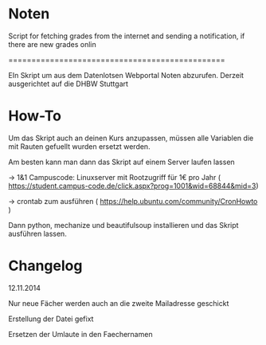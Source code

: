 Noten
=====

Script for fetching grades from the internet and sending a notification, if there are new grades onlin

===============================================

EIn Skript um aus dem Datenlotsen Webportal Noten abzurufen. Derzeit ausgerichtet auf die DHBW Stuttgart

How-To
==============================================

Um das Skript auch an deinen Kurs anzupassen, müssen alle Variablen die mit Rauten gefuellt wurden ersetzt werden.

Am besten kann man dann das Skript auf einem Server laufen lassen

-> 1&1 Campuscode: Linuxserver mit Rootzugriff für 1€ pro Jahr ( https://student.campus-code.de/click.aspx?prog=1001&wid=68844&mid=3)

-> crontab zum ausführen ( https://help.ubuntu.com/community/CronHowto )

Dann python, mechanize und beautifulsoup installieren und das Skript ausführen lassen.

Changelog
===============================================
12.11.2014

  Nur neue Fächer werden auch an die zweite Mailadresse geschickt
  
  Erstellung der Datei gefixt
  
  Ersetzen der Umlaute in den Faechernamen
